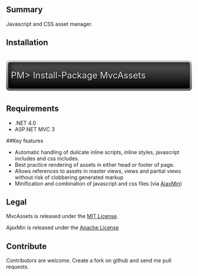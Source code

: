 ## Summary
Javascript and CSS asset manager.

## Installation

<div style="background:#d6d6d6;border:0px solid #fff;padding:4px;margin: 36px 0;filter:progid:DXImageTransform.Microsoft.Gradient(GradientType=0, startColorstr='#d6d6d6',  endColorstr='#505050');background: -webkit-gradient(linear, 0 0, 0 100%, from(#d6d6d6), to(#505050));background: -moz-linear-gradient(top, #d6d6d6, #505050);border-radius: 8px;-webkit-border-radius: 8px;-moz-border-radius: 8px;">
<div style="background:#000;border:1px solid #c4c4c4;text-shadow: 1px 1px 1px rgba(0, 0, 0 ,1.0);filter:progid:DXImageTransform.Microsoft.Gradient(GradientType=0, startColorstr='#5e5e5e',  endColorstr='#000');background: -webkit-gradient(linear, 0 0, 0 100%, from(#5e5e5e), to(#000));background: -moz-linear-gradient(top, #5e5e5e, #000);box-shadow: inset 6px 6px 14px rgba(0, 0, 0, 0.6), 1px 1px 4px rgba(102, 102, 102, 1.0);-webkit-box-shadow: inset 6px 6px 14px rgba(0, 0, 0, 0.6), 1px 1px 4px rgba(102, 102, 102, 1.0); -moz-box-shadow: inset 6px 6px 14px rgba(0, 0, 0, 0.6), 1px 1px 4px rgba(102, 102, 102, 1.0);border-radius: 6px;-webkit-border-radius: 6px;-moz-border-radius: 6px;">
  <p style="color:#e2e2e2;font-size:24px;line-height:24px;margin:24px 8px;">
		PM&gt; Install-Package MvcAssets
	</p>
</div>
</div>

## Requirements

* .NET 4.0
* ASP.NET MVC 3

##Key features

* Automatic handling of dulicate inline scripts, inline styles, javascript includes and css includes.
* Best practice rendering of assets in either head or footer of page.
* Allows references to assets in master views, views and partial views without risk of clobbering generated markup
* Minification and combination of javascript and css files (via [AjaxMin](http://http://ajaxmin.codeplex.com))

## Legal

MvcAssets is released under the [MIT License](http://www.opensource.org/licenses/mit-license.php).

AjaxMin is released under the [Apache License](http://ajaxmin.codeplex.com/license)

## Contribute

Contributors are welcome. Create a fork on github and send me pull requests.
